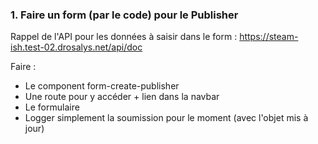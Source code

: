 
### 1. Faire un form (par le code) pour le Publisher

Rappel de l'API pour les données à saisir dans le form : https://steam-ish.test-02.drosalys.net/api/doc

Faire :
- Le component form-create-publisher
- Une route pour y accéder + lien dans la navbar
- Le formulaire
- Logger simplement la soumission pour le moment (avec l'objet mis à jour)
